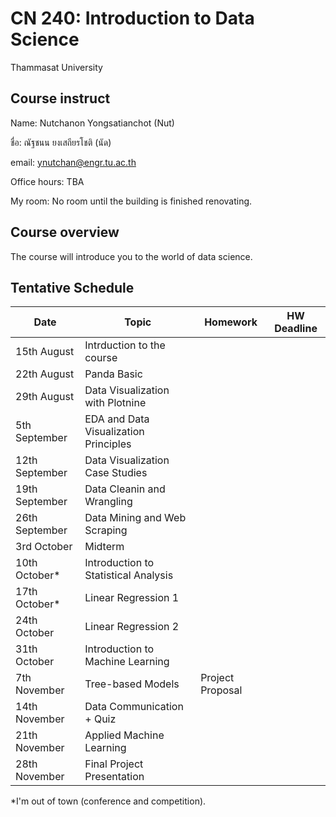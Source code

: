 # CN 240: Introduction to Data Science
Thammasat University 

## Course instruct

Name: Nutchanon Yongsatianchot (Nut)

ชื่อ: ณัฐชนน ยงเสถียรโชติ (นัด)

email: ynutchan@engr.tu.ac.th

Office hours: TBA

My room: No room until the building is finished renovating.

## Course overview 
The course will introduce you to the world of data science.

## Tentative Schedule

| Date  |   Topic    | Homework | HW Deadline |
| ----- | --------- | -------- | ----------- |
| 15th August |  Intrduction to the course              |       |              |  
| 22th August |  Panda Basic                            |          |        |
| 29th August |  Data Visualization with Plotnine       |       |        |      
| 5th September  | EDA and Data Visualization Principles|       |            |
| 12th September | Data Visualization Case Studies      |      |         |
| 19th September | Data Cleanin and Wrangling           |          |           |
| 26th September | Data Mining and Web Scraping         |       |    |
| 3rd October  |  Midterm                            |          |                        |
| 10th October* | Introduction to Statistical Analysis |        |             |
| 17th October* | Linear Regression 1                |         |           |
| 24th October | Linear Regression 2                 |         |             |
| 31th October | Introduction to Machine Learning    |         |            |
| 7th November | Tree-based Models                   |  Project Proposal  |          |
| 14th November | Data Communication + Quiz          |           |           |
| 21th November | Applied Machine Learning           |         |          |
| 28th November | Final Project Presentation         |         |            |

*I'm out of town (conference and competition).
